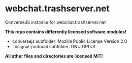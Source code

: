 # webchat.trashserver.net
ConverseJS instance for webchat.trashserver.net

**This repo contains differently licensed software modules!**

* conversejs subfolder: Mozilla Public License Version 2.0
* libsignal-protocol subfolder: GNU GPLv3

**All other files and directories are licensed MIT!**
